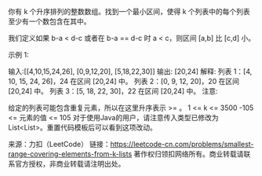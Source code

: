 你有 k 个升序排列的整数数组。找到一个最小区间，使得 k 个列表中的每个列表至少有一个数包含在其中。

我们定义如果 b-a < d-c 或者在 b-a == d-c 时 a < c，则区间 [a,b] 比 [c,d] 小。

示例 1:

输入:[[4,10,15,24,26], [0,9,12,20], [5,18,22,30]]
输出: [20,24]
解释: 
列表 1：[4, 10, 15, 24, 26]，24 在区间 [20,24] 中。
列表 2：[0, 9, 12, 20]，20 在区间 [20,24] 中。
列表 3：[5, 18, 22, 30]，22 在区间 [20,24] 中。
注意:

给定的列表可能包含重复元素，所以在这里升序表示 >= 。
1 <= k <= 3500
-105 <= 元素的值 <= 105
对于使用Java的用户，请注意传入类型已修改为List<List<Integer>>。重置代码模板后可以看到这项改动。

来源：力扣（LeetCode）
链接：https://leetcode-cn.com/problems/smallest-range-covering-elements-from-k-lists
著作权归领扣网络所有。商业转载请联系官方授权，非商业转载请注明出处。